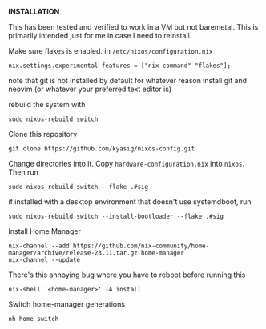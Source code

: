**INSTALLATION**

This has been tested and verified to work in a VM but not baremetal.
This is primarily intended just for me in case I need to reinstall.


Make sure flakes is enabled.
in ``/etc/nixos/configuration.nix``
```
nix.settings.experimental-features = ["nix-command" "flakes"];
```
note that git is not installed by default for whatever reason
install git and neovim (or whatever your preferred text editor is)

rebuild the system with
```
sudo nixos-rebuild switch
```

Clone this repository
```
git clone https://github.com/kyasig/nixos-config.git
```

Change directories into it.
Copy ``hardware-configuration.nix`` into ``nixos``. Then run

```
sudo nixos-rebuild switch --flake .#sig
```
if installed with a desktop environment that doesn't use systemdboot, run
```
sudo nixos-rebuild switch --install-bootloader --flake .#sig
```

Install Home Manager
```
nix-channel --add https://github.com/nix-community/home-manager/archive/release-23.11.tar.gz home-manager
nix-channel --update
```

There's this annoying bug where you have to reboot before running this
```
nix-shell '<home-manager>' -A install
```
Switch home-manager generations
```
nh home switch
```

